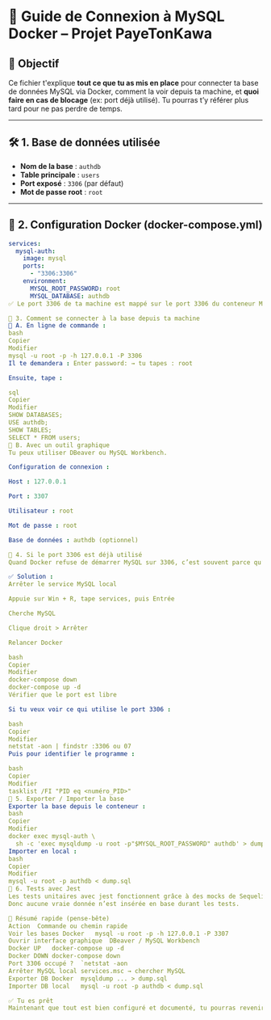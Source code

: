 # 📘 Guide de Connexion à MySQL Docker – Projet PayeTonKawa

## 🎯 Objectif

Ce fichier t'explique **tout ce que tu as mis en place** pour connecter ta base de données MySQL via Docker, comment la voir depuis ta machine, et **quoi faire en cas de blocage** (ex: port déjà utilisé). Tu pourras t’y référer plus tard pour ne pas perdre de temps.

---

## 🛠️ 1. Base de données utilisée

- **Nom de la base** : `authdb`
- **Table principale** : `users`
- **Port exposé** : `3306` (par défaut)
- **Mot de passe root** : `root`

---

## 🐳 2. Configuration Docker (docker-compose.yml)

```yaml
services:
  mysql-auth:
    image: mysql
    ports:
      - "3306:3306"
    environment:
      MYSQL_ROOT_PASSWORD: root
      MYSQL_DATABASE: authdb
✅ Le port 3306 de ta machine est mappé sur le port 3306 du conteneur MySQL.

🧪 3. Comment se connecter à la base depuis ta machine
📌 A. En ligne de commande :
bash
Copier
Modifier
mysql -u root -p -h 127.0.0.1 -P 3306
Il te demandera : Enter password: → tu tapes : root

Ensuite, tape :

sql
Copier
Modifier
SHOW DATABASES;
USE authdb;
SHOW TABLES;
SELECT * FROM users;
📌 B. Avec un outil graphique
Tu peux utiliser DBeaver ou MySQL Workbench.

Configuration de connexion :

Host : 127.0.0.1

Port : 3307

Utilisateur : root

Mot de passe : root

Base de données : authdb (optionnel)

🚨 4. Si le port 3306 est déjà utilisé
Quand Docker refuse de démarrer MySQL sur 3306, c’est souvent parce qu’un autre MySQL tourne déjà sur ton système (par exemple installé via XAMPP, WAMP, MySQL Installer...).

✅ Solution :
Arrêter le service MySQL local

Appuie sur Win + R, tape services, puis Entrée

Cherche MySQL

Clique droit > Arrêter

Relancer Docker

bash
Copier
Modifier
docker-compose down
docker-compose up -d
Vérifier que le port est libre

Si tu veux voir ce qui utilise le port 3306 :

bash
Copier
Modifier
netstat -aon | findstr :3306 ou 07
Puis pour identifier le programme :

bash
Copier
Modifier
tasklist /FI "PID eq <numéro_PID>"
🔁 5. Exporter / Importer la base
Exporter la base depuis le conteneur :
bash
Copier
Modifier
docker exec mysql-auth \
  sh -c 'exec mysqldump -u root -p"$MYSQL_ROOT_PASSWORD" authdb' > dump.sql
Importer en local :
bash
Copier
Modifier
mysql -u root -p authdb < dump.sql
🧪 6. Tests avec Jest
Les tests unitaires avec jest fonctionnent grâce à des mocks de Sequelize (User.findOne, User.create, etc).
Donc aucune vraie donnée n’est insérée en base durant les tests.

🧠 Résumé rapide (pense-bête)
Action	Commande ou chemin rapide
Voir les bases Docker	mysql -u root -p -h 127.0.0.1 -P 3307
Ouvrir interface graphique	DBeaver / MySQL Workbench
Docker UP	docker-compose up -d
Docker DOWN	docker-compose down
Port 3306 occupé ?	`netstat -aon
Arrêter MySQL local	services.msc → chercher MySQL
Exporter DB Docker	mysqldump ... > dump.sql
Importer DB local	mysql -u root -p authdb < dump.sql

✅ Tu es prêt
Maintenant que tout est bien configuré et documenté, tu pourras revenir ici la prochaine fois sans galérer 😄
```
